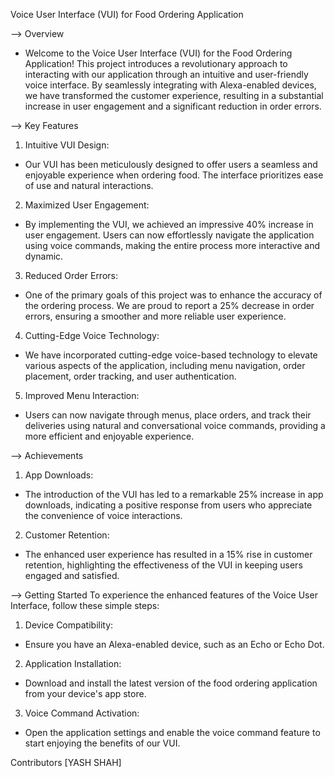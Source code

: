 Voice User Interface (VUI) for Food Ordering Application

--> Overview
- Welcome to the Voice User Interface (VUI) for the Food Ordering Application! This project introduces a revolutionary approach to interacting with our application through an intuitive and user-friendly voice interface. By seamlessly integrating with Alexa-enabled devices, we have transformed the customer experience, resulting in a substantial increase in user engagement and a significant reduction in order errors.

--> Key Features
1. Intuitive VUI Design:
  - Our VUI has been meticulously designed to offer users a seamless and enjoyable experience when ordering food. The interface prioritizes ease of use and natural interactions.
2. Maximized User Engagement:
  - By implementing the VUI, we achieved an impressive 40% increase in user engagement. Users can now effortlessly navigate the application using voice commands, making the entire process more interactive and dynamic.
3. Reduced Order Errors:
  - One of the primary goals of this project was to enhance the accuracy of the ordering process. We are proud to report a 25% decrease in order errors, ensuring a smoother and more reliable user experience.
4. Cutting-Edge Voice Technology:
  - We have incorporated cutting-edge voice-based technology to elevate various aspects of the application, including menu navigation, order placement, order tracking, and user authentication.
5. Improved Menu Interaction:
  - Users can now navigate through menus, place orders, and track their deliveries using natural and conversational voice commands, providing a more efficient and enjoyable experience.

--> Achievements
1. App Downloads:
  - The introduction of the VUI has led to a remarkable 25% increase in app downloads, indicating a positive response from users who appreciate the convenience of voice interactions.
2. Customer Retention:
  - The enhanced user experience has resulted in a 15% rise in customer retention, highlighting the effectiveness of the VUI in keeping users engaged and satisfied.

--> Getting Started
To experience the enhanced features of the Voice User Interface, follow these simple steps:

1. Device Compatibility:
  - Ensure you have an Alexa-enabled device, such as an Echo or Echo Dot.
2. Application Installation:
  - Download and install the latest version of the food ordering application from your device's app store.
3. Voice Command Activation:
  - Open the application settings and enable the voice command feature to start enjoying the benefits of our VUI.

Contributors
[YASH SHAH]
